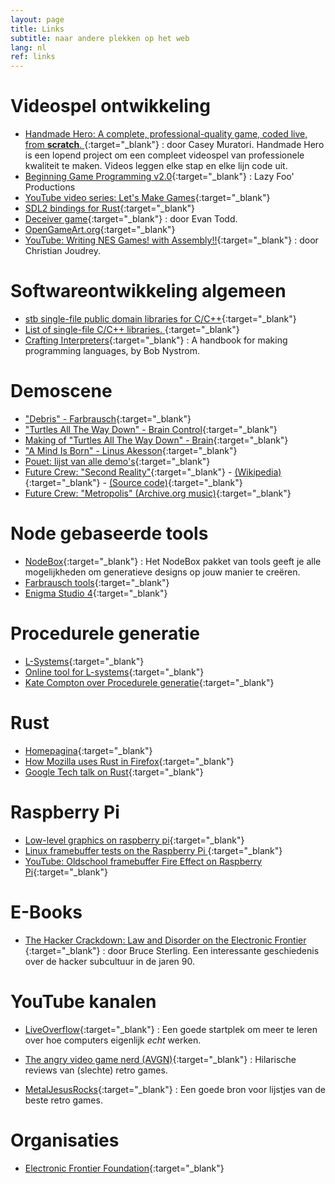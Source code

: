 ```yaml
---
layout: page
title: Links
subtitle: naar andere plekken op het web
lang: nl
ref: links
---
```


# Videospel ontwikkeling
- [Handmade Hero: A complete, professional-quality game, coded live, from __scratch__. ](https://hero.handmade.network/episodes){:target="_blank"}
: door Casey Muratori. Handmade Hero is een lopend project om een compleet videospel van professionele kwaliteit te maken. Videos leggen elke stap en elke lijn code uit.
- [Beginning Game Programming v2.0](http://lazyfoo.net/tutorials/SDL/index.php){:target="_blank"}
: Lazy Foo' Productions
- [YouTube video series: Let's Make Games](https://www.youtube.com/user/creaper/videos){:target="_blank"}
- [SDL2 bindings for Rust](https://github.com/Rust-SDL2/rust-sdl2){:target="_blank"}
- [Deceiver game](http://deceivergame.com/){:target="_blank"}
: door Evan Todd.
- [OpenGameArt.org](https://opengameart.org/){:target="_blank"}
- [YouTube: Writing NES Games! with Assembly!!](https://www.youtube.com/watch?v=IbS7uEsHV_A){:target="_blank"}
: door Christian Joudrey.

# Softwareontwikkeling algemeen
- [stb single-file public domain libraries for C/C++](https://github.com/nothings/stb){:target="_blank"}
- [List of single-file C/C++ libraries. ](https://github.com/nothings/single_file_libs){:target="_blank"}
- [Crafting Interpreters](http://craftinginterpreters.com/){:target="_blank"}
: A handbook for making programming languages, by Bob Nystrom.

# Demoscene
- ["Debris" - Farbrausch](http://www.pouet.net/prod.php?which=30244){:target="_blank"}
- ["Turtles All The Way Down" - Brain Control](http://www.pouet.net/prod.php?which=61204){:target="_blank"}
- [Making of "Turtles All The Way Down" - Brain](https://geidav.wordpress.com/2013/04/14/making-of-turtles-all-the-way-down/){:target="_blank"}
- ["A Mind Is Born" - Linus Akesson](https://linusakesson.net/scene/a-mind-is-born/){:target="_blank"}
- [Pouet: lijst van alle demo's](http://www.pouet.net/prodlist.php?order=views){:target="_blank"}
- [Future Crew: "Second Reality"](https://www.youtube.com/watch?v=rFv7mHTf0nA&t=568s){:target="_blank"} - [(Wikipedia)](https://en.wikipedia.org/wiki/Second_Reality){:target="_blank"} - [(Source code)](https://github.com/mtuomi/SecondReality){:target="_blank"}
- [Future Crew: "Metropolis" (Archive.org music)](https://archive.org/details/futurecrew-metropolis){:target="_blank"}

# Node gebaseerde tools
- [NodeBox](https://www.nodebox.net/){:target="_blank"}
: Het NodeBox pakket van tools geeft je alle mogelijkheden om generatieve designs op jouw manier te creëren.
- [Farbrausch tools](https://github.com/farbrausch/fr_public){:target="_blank"}
- [Enigma Studio 4](https://github.com/enigmastudio/Enigma-Studio-4){:target="_blank"}

# Procedurele generatie
- [L-Systems](https://nl.wikipedia.org/wiki/L-system){:target="_blank"}
- [Online tool for L-systems](http://www.kevs3d.co.uk/dev/lsystems/){:target="_blank"}
- [Kate Compton over Procedurele generatie](https://www.youtube.com/watch?v=WumyfLEa6bU){:target="_blank"}

# Rust
- [Homepagina](https://www.rust-lang.org/en-US/){:target="_blank"}
- [How Mozilla uses Rust in Firefox](https://blog.rust-lang.org/2017/11/14/Fearless-Concurrency-In-Firefox-Quantum.html){:target="_blank"}
- [Google Tech talk on Rust](https://www.youtube.com/watch?v=d1uraoHM8Gg
){:target="_blank"}

# Raspberry Pi
- [Low-level graphics on raspberry pi](https://raspberrycompote.blogspot.be/2012/12/low-level-graphics-on-raspberry-pi-part_9509.html){:target="_blank"}
- [Linux framebuffer tests on the Raspberry Pi ](https://github.com/drmad/rpi-framebuffer){:target="_blank"}
- [YouTube: Oldschool framebuffer Fire Effect on Raspberry Pi](https://www.youtube.com/watch?v=O2NAr2LjTTM){:target="_blank"}

# E-Books
- [The Hacker Crackdown: Law and Disorder on the Electronic Frontier ](http://www.mit.edu/hacker/hacker.html){:target="_blank"}
: door Bruce Sterling. Een interessante geschiedenis over de hacker subcultuur in
de jaren 90.

# YouTube kanalen
- [LiveOverflow](https://www.youtube.com/LiveOverflowCTF){:target="_blank"}
: Een goede startplek om meer te leren over hoe computers eigenlijk _echt_ werken.

- [The angry video game nerd (AVGN)](https://www.youtube.com/watch?v=ut3n8-9JM5o){:target="_blank"}
: Hilarische reviews van (slechte) retro games.

- [MetalJesusRocks](https://www.youtube.com/user/MetalJesusRocks){:target="_blank"}
: Een goede bron voor lijstjes van de beste retro games.

# Organisaties
- [Electronic Frontier Foundation](https://www.eff.org/){:target="_blank"}
